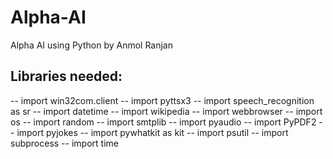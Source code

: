 # Alpha-AI
Alpha AI using Python by Anmol Ranjan

## Libraries needed:

-- import win32com.client
-- import pyttsx3
-- import speech_recognition as sr
-- import datetime
-- import wikipedia
-- import webbrowser
-- import os
-- import random
-- import smtplib
-- import pyaudio
-- import PyPDF2
-- import pyjokes
-- import pywhatkit as kit
-- import psutil
-- import subprocess
-- import time